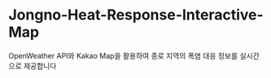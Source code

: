 # Jongno-Heat-Response-Interactive-Map
OpenWeather API와 Kakao Map을 활용하여 종로 지역의 폭염 대응 정보를 실시간으로 제공합니다
